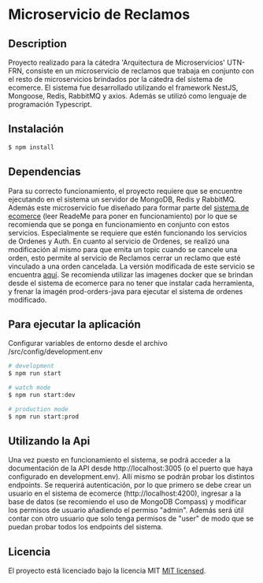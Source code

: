 # Microservicio de Reclamos

## Description

Proyecto realizado para la cátedra 'Arquitectura de Microservicios' UTN-FRN, consiste en un microservicio de reclamos que trabaja en conjunto con el resto de microservicios brindados por la cátedra del sistema de ecomerce. El sistema fue desarrollado utilizando el framework NestJS, Mongoose, Redis, RabbitMQ y axios. Además se utilizó como lenguaje de programación Typescript.

## Instalación

```bash
$ npm install
```

## Dependencias

Para su correcto funcionamiento, el proyecto requiere que se encuentre ejecutando en el sistema un servidor de MongoDB, Redis y RabbitMQ. Además este microservicio fue diseñado para formar parte del [sistema de ecomerce](https://github.com/nmarsollier/ecommerce) (leer ReadeMe para poner en funcionamiento) por lo que se recomienda que se ponga en funcionamiento en conjunto con estos servicios. Especialmente se requiere que estén funcionando los servicios de Ordenes y Auth. En cuanto al servicio de Ordenes, se realizó una modificación al mismo para que emita un topic cuando se cancele una orden, esto permite al servicio de Reclamos cerrar un reclamo que esté vinculado a una orden cancelada. La versión modificada de este servicio se encuentra [aquí](https://github.com/facuerbin/Microservicio_Ordenes_Java).
Se recomienda utilizar las imagenes docker que se brindan desde el sistema de ecomerce para no tener que instalar cada herramienta, y frenar la imagén prod-orders-java para ejecutar el sistema de ordenes modificado.


## Para ejecutar la aplicación

Configurar variables de entorno desde el archivo /src/config/development.env

```bash
# development
$ npm run start

# watch mode
$ npm run start:dev

# production mode
$ npm run start:prod
```

## Utilizando la Api

Una vez puesto en funcionamiento el sistema, se podrá acceder a la documentación de la API desde http://localhost:3005 (o el puerto que haya configurado en development.env). Allí mismo se podrán probar los distintos endpoints. Se requerirá autenticación, por lo que primero se debe crear un usuario en el sistema de ecomerce (http://localhost:4200), ingresar a la base de datos (se recomiendo el uso de MongoDB Compass) y modificar los permisos de usuario añadiendo el permiso "admin". Además será útil contar con otro usuario que solo tenga permisos de "user" de modo que se puedan probar todos los endpoints del sistema.

## Licencia

El proyecto está licenciado bajo la licencia MIT [MIT licensed](LICENSE).
